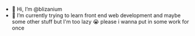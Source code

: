 - 👋 Hi, I’m @blizanium
- 🌱 I’m currently trying to learn front end web development and maybe some other stuff but I'm too lazy :sob: please i wanna put in some work for once
<!---
blizanium/blizanium is a ✨ special ✨ repository because its `README.md` (this file) appears on your GitHub profile.
You can click the Preview link to take a look at your changes.
--->

